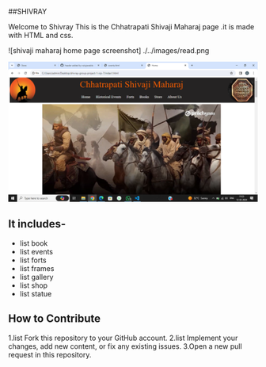 ##SHIVRAY


Welcome to Shivray
This is the Chhatrapati Shivaji Maharaj page .it is made with HTML and css.

 ![shivaji maharaj home page screenshot]
 ./../images/read.png

![shivray](<Screenshot (109).png>)

## It includes-
- list book
- list events
- list forts
- list frames
- list gallery
- list shop
- list statue

## How to Contribute
1.list Fork this repository to your GitHub account.
2.list Implement your changes, add new content, or fix any existing issues.
3.Open a new pull request in this repository.